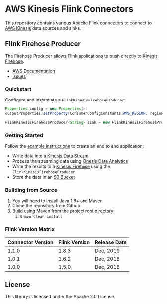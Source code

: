 # AWS Kinesis Flink Connectors

This repository contains various Apache Flink connectors to connect to [AWS Kinesis][kinesis] data sources and sinks. 

## Flink Firehose Producer
The Firehose Producer allows Flink applications to push directly to [Kinesis Firehose][firehose].
- [AWS Documentation][firehose-documentation]
- [Issues][issues]

### Quickstart
Configure and instantiate a `FlinkKinesisFirehoseProducer`:

```java
Properties config = new Properties();
outputProperties.setProperty(ConsumerConfigConstants.AWS_REGION, region);

FlinkKinesisFirehoseProducer<String> sink = new FlinkKinesisFirehoseProducer<>(streamName, new SimpleStringSchema(), config);
```

### Getting Started
Follow the [example instructions][example] to create an end to end application:
- Write data into a [Kinesis Data Stream][kds]
- Process the streaming data using [Kinesis Data Analytics][kda]
- Write the results to a [Kinesis Firehose][firehose] using the `FlinkKinesisFirehoseProducer`
- Store the data in an [S3 Bucket][s3]

### Building from Source
1. You will need to install Java 1.8+ and Maven
1. Clone the repository from Github
1. Build using Maven from the project root directory: 
    1. `$ mvn clean install`

### Flink Version Matrix

Connector Version | Flink Version | Release Date
----------------- | ------------- | ------------
1.1.0 | 1.8.3 | Dec, 2019
1.0.1 | 1.6.2 | Dec, 2018
1.0.0 | 1.5.0 | Dec, 2018

## License

This library is licensed under the Apache 2.0 License. 

[kinesis]: https://aws.amazon.com/kinesis
[firehose]: https://aws.amazon.com/kinesis/data-firehose/
[kds]: https://aws.amazon.com/kinesis/data-streams/
[kda]: https://aws.amazon.com/kinesis/data-analytics/
[s3]: https://aws.amazon.com/s3/
[firehose-documentation]: https://docs.aws.amazon.com/kinesisanalytics/latest/java/how-sinks.html#sinks-firehose-create
[issues]: https://github.com/aws/aws-kinesisanalytics-flink-connectors/issues
[example]: https://docs.aws.amazon.com/kinesisanalytics/latest/java/get-started-exercise-fh.html